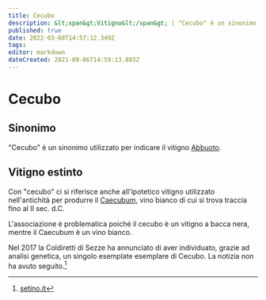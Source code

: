 ```yaml
---
title: Cecubo
description: &lt;span&gt;Vitigno&lt;/span&gt; | "Cecubo" è un sinonimo.
published: true
date: 2022-03-08T14:57:12.349Z
tags: 
editor: markdown
dateCreated: 2021-09-06T14:59:13.883Z
---
```


# Cecubo

## Sinonimo
"Cecubo" è un sinonimo utilizzato per indicare il vitigno [Abbuoto](/vitigni/Italia/bacca-nera/abbuoto).

## Vitigno estinto
Con "cecubo" ci si riferisce anche all'ipotetico vitigno utilizzato nell'antichità per produrre il [Caecubum](/vini/antichi/bianchi), vino bianco di cui si trova traccia fino al II sec. d.C.

L'associazione è problematica poiché il cecubo è un vitigno a bacca nera, mentre il Caecubum è un vino bianco.

Nel 2017 la Coldiretti di Sezze ha annunciato di aver individuato, grazie ad analisi genetica, un singolo esemplate esemplare di Cecubo. La notizia non ha avuto seguito.[^1]  
[^1]: [setino.it](http://www.setino.it/vitesetina.htm)